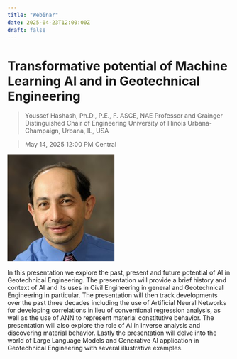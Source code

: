 ```yaml
---
title: "Webinar"
date: 2025-04-23T12:00:00Z
draft: false
---
```


# Transformative potential of Machine Learning AI and in Geotechnical Engineering
> Youssef Hashash, Ph.D., P.E., F. ASCE, NAE
Professor and Grainger Distinguished Chair of Engineering
University of Illinois Urbana-Champaign, Urbana, IL, USA

> May 14, 2025 12:00 PM Central

![Professor Youssef Hashash](../assets/images/posts/hashash.jpg)

In this presentation we explore the past, present and future potential of AI in Geotechnical Engineering. The presentation will provide a brief history and context of AI and its uses in Civil Engineering in general and Geotechnical Engineering in particular. The presentation will then track developments over the past three decades including the use of Artificial Neural Networks for developing correlations in lieu of conventional regression analysis, as well as the use of ANN to represent material constitutive behavior. The presentation will also explore the role of AI in inverse analysis and discovering material behavior. Lastly the presentation will delve into the world of Large Language Models and Generative AI application in Geotechnical Engineering with several illustrative examples.
